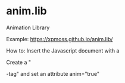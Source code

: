# anim.lib
Animation Library

Example:
https://xpmoss.github.io/anim.lib/

How to:
Insert the Javascript document with a <script>-tag att the end of your Html document.
<script src="animlib.js"></script>
  
Create a "<div>-tag" and set an attribute anim="true"
  
